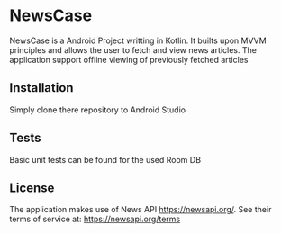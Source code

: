 # NewsCase

NewsCase is a Android Project writting in Kotlin. It builts upon MVVM principles and allows the user to fetch and view news articles. The application support offline viewing of previously fetched articles

## Installation

Simply clone there repository to Android Studio


## Tests
Basic unit tests can be found for the used Room DB

## License
The application makes use of News API <https://newsapi.org/>. See their terms of service at: <https://newsapi.org/terms>
